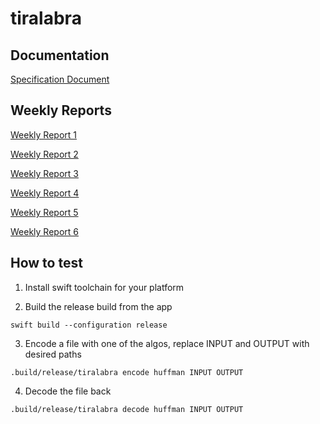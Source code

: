 # tiralabra

## Documentation

[Specification Document](./docs/specification_document.md)

## Weekly Reports

[Weekly Report 1](./docs/weekly_report_1.md)

[Weekly Report 2](./docs/weekly_report_2.md)

[Weekly Report 3](./docs/weekly_report_3.md)

[Weekly Report 4](./docs/weekly_report_4.md)

[Weekly Report 5](./docs/weekly_report_5.md)

[Weekly Report 6](./docs/weekly_report_6.md)

## How to test

1. Install swift toolchain for your platform

2. Build the release build from the app

`swift build --configuration release`

3. Encode a file with one of the algos, replace INPUT and OUTPUT with desired paths

`.build/release/tiralabra encode huffman INPUT OUTPUT`

4. Decode the file back

`.build/release/tiralabra decode huffman INPUT OUTPUT`
